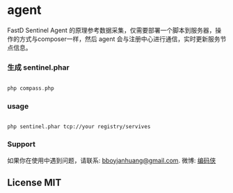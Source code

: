# agent

FastD Sentinel Agent 的原理参考数据采集，仅需要部署一个脚本到服务器，操作的方式与composer一样，然后 agent 会与注册中心进行通信，实时更新服务节点信息。

### 生成 sentinel.phar

```php

php compass.php

```

### usage

```

php sentinel.phar tcp://your registry/servives

```

### Support

如果你在使用中遇到问题，请联系: [bboyjanhuang@gmail.com](mailto:bboyjanhuang@gmail.com). 微博: [编码侠](http://weibo.com/ecbboyjan)

## License MIT
